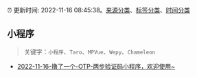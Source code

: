 :alarm_clock: 更新时间: 2022-11-16 08:45:38。[来源分类](../README.md)、[标签分类](../TAGS.md)、[时间分类](../TIMELINE.md)

## 小程序


> 关键字：`小程序`、`Taro`、`MPVue`、`Wepy`、`Chameleon`



- [2022-11-16-撸了一个-OTP-两步验证码小程序，欢迎使用~](https://www.v2ex.com/t/895684) 